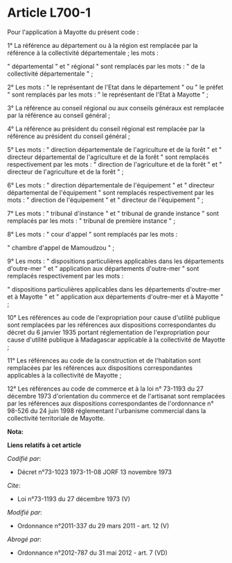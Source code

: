 # Article L700-1

Pour l'application à Mayotte du présent code : 

1° La référence au département ou à la région est remplacée par la référence à la collectivité départementale ; les mots : 

" départemental " et " régional " sont remplacés par les mots : " de la collectivité départementale " ; 

2° Les mots : " le représentant de l'Etat dans le département " ou " le préfet " sont remplacés par les mots : " le
représentant de l'Etat à Mayotte " ; 

3° La référence au conseil régional ou aux conseils généraux est remplacée par la référence au conseil général ; 

4° La référence au président du conseil régional est remplacée par la référence au président du conseil général ; 

5° Les mots : " direction départementale de l'agriculture et de la forêt " et " directeur départemental de l'agriculture et
de la forêt " sont remplacés respectivement par les mots : " direction de l'agriculture et de la forêt " et " directeur de
l'agriculture et de la forêt " ; 

6° Les mots : " direction départementale de l'équipement " et " directeur départemental de l'équipement " sont remplacés
respectivement par les mots : " direction de l'équipement " et " directeur de l'équipement " ; 

7° Les mots : " tribunal d'instance " et " tribunal de grande instance " sont remplacés par les mots : " tribunal de première
instance " ; 

8° Les mots : " cour d'appel " sont remplacés par les mots : 

" chambre d'appel de Mamoudzou " ; 

9° Les mots : " dispositions particulières applicables dans les départements d'outre-mer " et " application aux départements
d'outre-mer " sont remplacés respectivement par les mots : 

" dispositions particulières applicables dans les départements d'outre-mer et à Mayotte " et " application aux départements
d'outre-mer et à Mayotte " ; 

10° Les références au code de l'expropriation pour cause d'utilité publique sont remplacées par les références aux
dispositions correspondantes du décret du 6 janvier 1935 portant réglementation de l'expropriation pour cause d'utilité
publique à Madagascar applicable à la collectivité de Mayotte ; 

11° Les références au code de la construction et de l'habitation sont remplacées par les références aux dispositions
correspondantes applicables à la collectivité de Mayotte ; 

12° Les références au code de commerce et à la loi n° 73-1193 du 27 décembre 1973 d'orientation du commerce et de l'artisanat
sont remplacées par les références aux dispositions correspondantes de l'ordonnance n° 98-526 du 24 juin 1998 réglementant
l'urbanisme commercial dans la collectivité territoriale de Mayotte.

**Nota:**



**Liens relatifs à cet article**

_Codifié par_:

  - Décret n°73-1023 1973-11-08 JORF 13 novembre 1973

_Cite_:

  - Loi n°73-1193 du 27 décembre 1973 (V)

_Modifié par_:

  - Ordonnance n°2011-337 du 29 mars 2011 - art. 12 (V)

_Abrogé par_:

  - Ordonnance n°2012-787 du 31 mai 2012 - art. 7 (VD)
